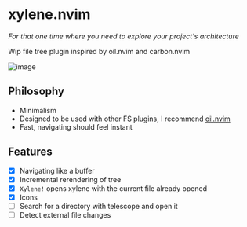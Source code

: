 # xylene.nvim

*For that one time where you need to explore your project's architecture*

Wip file tree plugin inspired by oil.nvim and carbon.nvim

![image](https://github.com/user-attachments/assets/8a51422d-f508-46fb-9831-f1cfc3c72b21)

## Philosophy

- Minimalism
- Designed to be used with other FS plugins, I recommend [oil.nvim](https://github.com/stevearc/oil.nvim)
- Fast, navigating should feel instant


## Features
- [x] Navigating like a buffer
- [x] Incremental rerendering of tree
- [x] `Xylene!` opens xylene with the current file already opened
- [x] Icons
- [ ] Search for a directory with telescope and open it
- [ ] Detect external file changes
